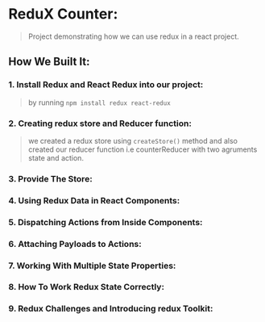 # ReduX Counter:
> Project demonstrating how we can use redux in a react project.

## How We Built It:
### 1. Install Redux and React Redux into our project:
> by running ```npm install redux react-redux```

### 2. Creating redux store and Reducer function:
> we created a redux store using ```createStore()``` method and also created our reducer function i.e counterReducer with two agruments state and action.

### 3. Provide The Store:
> 

### 4. Using Redux Data in React Components:
> 

### 5. Dispatching Actions from Inside Components:
> 

### 6. Attaching Payloads to Actions:

### 7. Working With Multiple State Properties:
>

### 8. How To Work Redux State Correctly:
>

### 9. Redux Challenges and Introducing redux Toolkit:
> 

